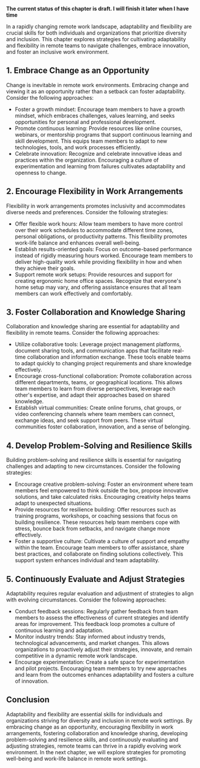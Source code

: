 **The current status of this chapter is draft. I will finish it later when I have time**

In a rapidly changing remote work landscape, adaptability and flexibility are crucial skills for both individuals and organizations that prioritize diversity and inclusion. This chapter explores strategies for cultivating adaptability and flexibility in remote teams to navigate challenges, embrace innovation, and foster an inclusive work environment.

**1. Embrace Change as an Opportunity**
---------------------------------------

Change is inevitable in remote work environments. Embracing change and viewing it as an opportunity rather than a setback can foster adaptability. Consider the following approaches:

* Foster a growth mindset: Encourage team members to have a growth mindset, which embraces challenges, values learning, and seeks opportunities for personal and professional development.
* Promote continuous learning: Provide resources like online courses, webinars, or mentorship programs that support continuous learning and skill development. This equips team members to adapt to new technologies, tools, and work processes efficiently.
* Celebrate innovation: Recognize and celebrate innovative ideas and practices within the organization. Encouraging a culture of experimentation and learning from failures cultivates adaptability and openness to change.

**2. Encourage Flexibility in Work Arrangements**
-------------------------------------------------

Flexibility in work arrangements promotes inclusivity and accommodates diverse needs and preferences. Consider the following strategies:

* Offer flexible work hours: Allow team members to have more control over their work schedules to accommodate different time zones, personal obligations, or productivity patterns. This flexibility promotes work-life balance and enhances overall well-being.
* Establish results-oriented goals: Focus on outcome-based performance instead of rigidly measuring hours worked. Encourage team members to deliver high-quality work while providing flexibility in how and when they achieve their goals.
* Support remote work setups: Provide resources and support for creating ergonomic home office spaces. Recognize that everyone's home setup may vary, and offering assistance ensures that all team members can work effectively and comfortably.

**3. Foster Collaboration and Knowledge Sharing**
-------------------------------------------------

Collaboration and knowledge sharing are essential for adaptability and flexibility in remote teams. Consider the following approaches:

* Utilize collaborative tools: Leverage project management platforms, document sharing tools, and communication apps that facilitate real-time collaboration and information exchange. These tools enable teams to adapt quickly to changing project requirements and share knowledge effectively.
* Encourage cross-functional collaboration: Promote collaboration across different departments, teams, or geographical locations. This allows team members to learn from diverse perspectives, leverage each other's expertise, and adapt their approaches based on shared knowledge.
* Establish virtual communities: Create online forums, chat groups, or video conferencing channels where team members can connect, exchange ideas, and seek support from peers. These virtual communities foster collaboration, innovation, and a sense of belonging.

**4. Develop Problem-Solving and Resilience Skills**
----------------------------------------------------

Building problem-solving and resilience skills is essential for navigating challenges and adapting to new circumstances. Consider the following strategies:

* Encourage creative problem-solving: Foster an environment where team members feel empowered to think outside the box, propose innovative solutions, and take calculated risks. Encouraging creativity helps teams adapt to unexpected situations.
* Provide resources for resilience building: Offer resources such as training programs, workshops, or coaching sessions that focus on building resilience. These resources help team members cope with stress, bounce back from setbacks, and navigate change more effectively.
* Foster a supportive culture: Cultivate a culture of support and empathy within the team. Encourage team members to offer assistance, share best practices, and collaborate on finding solutions collectively. This support system enhances individual and team adaptability.

**5. Continuously Evaluate and Adjust Strategies**
--------------------------------------------------

Adaptability requires regular evaluation and adjustment of strategies to align with evolving circumstances. Consider the following approaches:

* Conduct feedback sessions: Regularly gather feedback from team members to assess the effectiveness of current strategies and identify areas for improvement. This feedback loop promotes a culture of continuous learning and adaptation.
* Monitor industry trends: Stay informed about industry trends, technological advancements, and market changes. This allows organizations to proactively adjust their strategies, innovate, and remain competitive in a dynamic remote work landscape.
* Encourage experimentation: Create a safe space for experimentation and pilot projects. Encouraging team members to try new approaches and learn from the outcomes enhances adaptability and fosters a culture of innovation.

Conclusion
----------

Adaptability and flexibility are essential skills for individuals and organizations striving for diversity and inclusion in remote work settings. By embracing change as an opportunity, encouraging flexibility in work arrangements, fostering collaboration and knowledge sharing, developing problem-solving and resilience skills, and continuously evaluating and adjusting strategies, remote teams can thrive in a rapidly evolving work environment. In the next chapter, we will explore strategies for promoting well-being and work-life balance in remote work settings.
